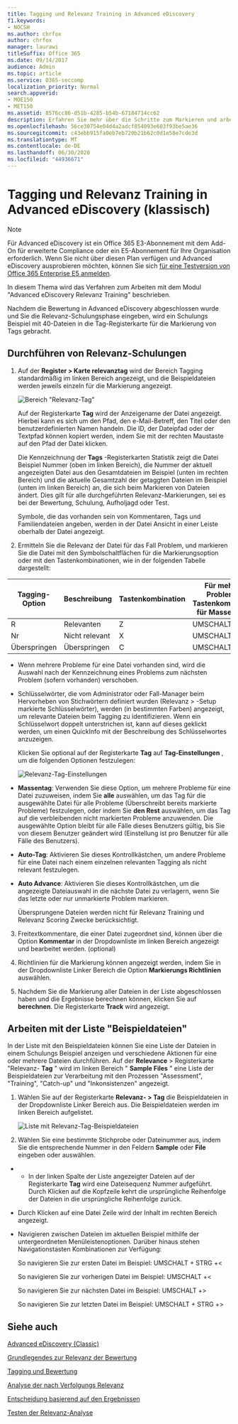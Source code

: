 ```yaml
---
title: Tagging und Relevanz Training in Advanced eDiscovery
f1.keywords:
- NOCSH
ms.author: chrfox
author: chrfox
manager: laurawi
titleSuffix: Office 365
ms.date: 09/14/2017
audience: Admin
ms.topic: article
ms.service: O365-seccomp
localization_priority: Normal
search.appverid:
- MOE150
- MET150
ms.assetid: 8576cc86-d51b-4285-b54b-67184714cc62
description: Erfahren Sie mehr über die Schritte zum Markieren und arbeiten Sie dann mit einem Schulungs Beispiel mit 40 Dateien während der Relevanz-Schulungsphase von Advanced eDiscovery.
ms.openlocfilehash: 56ce30754e04d4a2adcf854093e603f93be5ae36
ms.sourcegitcommit: c43ebb915fa0eb7eb720b21b62c0d1e58e7cde3d
ms.translationtype: MT
ms.contentlocale: de-DE
ms.lasthandoff: 06/30/2020
ms.locfileid: "44936671"
---
```

# <a name="tagging-and-relevance-training-in-advanced-ediscovery-classic"></a>Tagging und Relevanz Training in Advanced eDiscovery (klassisch)

> [!NOTE]
> Für Advanced eDiscovery ist ein Office 365 E3-Abonnement mit dem Add-On für erweiterte Compliance oder ein E5-Abonnement für Ihre Organisation erforderlich. Wenn Sie nicht über diesen Plan verfügen und Advanced eDiscovery ausprobieren möchten, können Sie sich [für eine Testversion von Office 365 Enterprise E5 anmelden](https://go.microsoft.com/fwlink/p/?LinkID=698279). 
  
In diesem Thema wird das Verfahren zum Arbeiten mit dem Modul "Advanced eDiscovery Relevanz Training" beschrieben. 
  
Nachdem die Bewertung in Advanced eDiscovery abgeschlossen wurde und Sie die Relevanz-Schulungsphase eingeben, wird ein Schulungs Beispiel mit 40-Dateien in die Tag-Registerkarte für die Markierung von Tags gebracht. 
  
## <a name="performing-relevance-training"></a>Durchführen von Relevanz-Schulungen

1. Auf der **Register \> Karte relevanztag** wird der Bereich Tagging standardmäßig im linken Bereich angezeigt, und die Beispieldateien werden jeweils einzeln für die Markierung angezeigt. 
    
    ![Bereich "Relevanz-Tag"](../media/0cf19ab4-b427-4a7f-8749-0f4ed9afaf58.png)
  
    Auf der Registerkarte **Tag** wird der Anzeigename der Datei angezeigt. Hierbei kann es sich um den Pfad, den e-Mail-Betreff, den Titel oder den benutzerdefinierten Namen handeln. Die ID, der Dateipfad oder der Textpfad können kopiert werden, indem Sie mit der rechten Maustaste auf den Pfad der Datei klicken. 
    
    Die Kennzeichnung der **Tags** -Registerkarten Statistik zeigt die Datei Beispiel Nummer (oben im linken Bereich), die Nummer der aktuell angezeigten Datei aus den Gesamtdateien im Beispiel (unten im rechten Bereich) und die aktuelle Gesamtzahl der getaggten Dateien im Beispiel (unten im linken Bereich) an, die sich beim Markieren von Dateien ändert. Dies gilt für alle durchgeführten Relevanz-Markierungen, sei es bei der Bewertung, Schulung, Aufholjagd oder Test. 
    
    Symbole, die das vorhanden sein von Kommentaren, Tags und Familiendateien angeben, werden in der Datei Ansicht in einer Leiste oberhalb der Datei angezeigt.
    
2. Ermitteln Sie die Relevanz der Datei für das Fall Problem, und markieren Sie die Datei mit den Symbolschaltflächen für die Markierungsoption oder mit den Tastenkombinationen, wie in der folgenden Tabelle dargestellt:

|**Tagging-Option**|**Beschreibung**|**Tastenkombination**|**Für mehrere Probleme – Tastenkombination für Massen Tags**|
|-----|-----|-----|-----|
|R  <br/> |Relevanten  <br/> |Z  <br/> |UMSCHALT + Z  <br/> |
|Nr  <br/> |Nicht relevant  <br/> |X  <br/> |UMSCHALT + X  <br/> |
|Überspringen  <br/> |Überspringen  <br/> |C  <br/> |UMSCHALT + A  <br/> |
   
  - Wenn mehrere Probleme für eine Datei vorhanden sind, wird die Auswahl nach der Kennzeichnung eines Problems zum nächsten Problem (sofern vorhanden) verschoben. 
    
  - Schlüsselwörter, die vom Administrator oder Fall-Manager beim Hervorheben von Stichwörtern definiert wurden (Relevanz \> -Setup markierte Schlüsselwörter), werden (in bestimmten Farben) angezeigt, um relevante Dateien beim Tagging zu identifizieren. Wenn ein Schlüsselwort doppelt unterstrichen ist, kann auf dieses geklickt werden, um einen QuickInfo mit der Beschreibung des Schlüsselwortes anzuzeigen. 
    
    Klicken Sie optional auf der Registerkarte **Tag** auf **Tag-Einstellungen** , um die folgenden Optionen festzulegen: 
    
    ![Relevanz-Tag-Einstellungen](../media/533e89fa-7eb4-409e-ab07-f5aab9296dd8.png)
  
  - **Massentag**: Verwenden Sie diese Option, um mehrere Probleme für eine Datei zuzuweisen, indem Sie **alle** auswählen, um das Tag für die ausgewählte Datei für alle Probleme (Überschreibt bereits markierte Probleme) festzulegen, oder indem Sie **den Rest** auswählen, um das Tag auf die verbleibenden nicht markierten Probleme anzuwenden. Die ausgewählte Option bleibt für alle Fälle dieses Benutzers gültig, bis Sie von diesem Benutzer geändert wird (Einstellung ist pro Benutzer für alle Fälle des Benutzers). 
    
  - **Auto-Tag**: Aktivieren Sie dieses Kontrollkästchen, um andere Probleme für eine Datei nach einem einzelnen relevanten Tagging als nicht relevant festzulegen.
    
  - **Auto Advance**: Aktivieren Sie dieses Kontrollkästchen, um die angezeigte Dateiauswahl in die nächste Datei zu verlagern, wenn Sie das letzte oder nur unmarkierte Problem markieren. 
    
    Übersprungene Dateien werden nicht für Relevanz Training und Relevanz Scoring Zwecke berücksichtigt.
    
3. Freitextkommentare, die einer Datei zugeordnet sind, können über die Option **Kommentar** in der Dropdownliste im linken Bereich angezeigt und bearbeitet werden. (optional) 
    
4. Richtlinien für die Markierung können angezeigt werden, indem Sie in der Dropdownliste Linker Bereich die Option **Markierungs Richtlinien** auswählen. 
    
5. Nachdem Sie die Markierung aller Dateien in der Liste abgeschlossen haben und die Ergebnisse berechnen können, klicken Sie auf **berechnen**. Die Registerkarte **Track** wird angezeigt. 
    
## <a name="working-with-the-sample-files-list"></a>Arbeiten mit der Liste "Beispieldateien"

In der Liste mit den Beispieldateien können Sie eine Liste der Dateien in einem Schulungs Beispiel anzeigen und verschiedene Aktionen für eine oder mehrere Dateien durchführen. Auf der **Relevance** \> Registerkarte "Relevanz- **Tag** " wird im linken Bereich " **Sample Files** " eine Liste der Beispieldateien zur Verarbeitung mit den Prozessen "Assessment", "Training", "Catch-up" und "Inkonsistenzen" angezeigt. 
  
1. Wählen Sie auf der Registerkarte **Relevanz- \> Tag** die Beispieldateien in der Dropdownliste Linker Bereich aus. Die Beispieldateien werden im linken Bereich aufgelistet. 
    
    ![Liste mit Relevanz-Tag-Beispieldateien](../media/fd058bdd-645a-4af1-a1eb-bff08581cb18.png)
  
2. Wählen Sie eine bestimmte Stichprobe oder Dateinummer aus, indem Sie die entsprechende Nummer in den Feldern **Sample** oder **File** eingeben oder auswählen. 
    
  -   - In der linken Spalte der Liste angezeigter Dateien auf der Registerkarte **Tag** wird eine Dateisequenz Nummer aufgeführt. Durch Klicken auf die Kopfzeile kehrt die ursprüngliche Reihenfolge der Dateien in die ursprüngliche Reihenfolge zurück. 
    
  - Durch Klicken auf eine Datei Zeile wird der Inhalt im rechten Bereich angezeigt.
    
  - Navigieren zwischen Dateien im aktuellen Beispiel mithilfe der untergeordneten Menüleistenoptionen. Darüber hinaus stehen Navigationstasten Kombinationen zur Verfügung:
    
    So navigieren Sie zur ersten Datei im Beispiel: UMSCHALT + STRG +\<
    
    So navigieren Sie zur vorherigen Datei im Beispiel: UMSCHALT +\<
    
    So navigieren Sie zur nächsten Datei im Beispiel: UMSCHALT +\>
    
    So navigieren Sie zur letzten Datei im Beispiel: UMSCHALT + STRG +\>
    
## <a name="see-also"></a>Siehe auch

[Advanced eDiscovery (Classic)](office-365-advanced-ediscovery.md)
  
[Grundlegendes zur Relevanz der Bewertung](assessment-in-relevance-in-advanced-ediscovery.md)
  
[Tagging und Bewertung](tagging-and-assessment-in-advanced-ediscovery.md)
  
[Analyse der nach Verfolgungs Relevanz](track-relevance-analysis-in-advanced-ediscovery.md)
  
[Entscheidung basierend auf den Ergebnissen](decision-based-on-the-results-in-advanced-ediscovery.md)
  
[Testen der Relevanz-Analyse](test-relevance-analysis-in-advanced-ediscovery.md)

